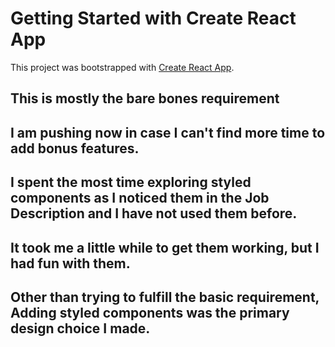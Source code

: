 # Getting Started with Create React App

This project was bootstrapped with [Create React App](https://github.com/facebook/create-react-app).

## This is mostly the bare bones requirement 
## I am pushing now in case I can't find more time to add bonus features.
## I spent the most time exploring styled components as I noticed them in the Job Description and I have not used them before.
## It took me a little while to get them working, but I had fun with them.
## Other than trying to fulfill the basic requirement, Adding styled components was the primary design choice I made.
